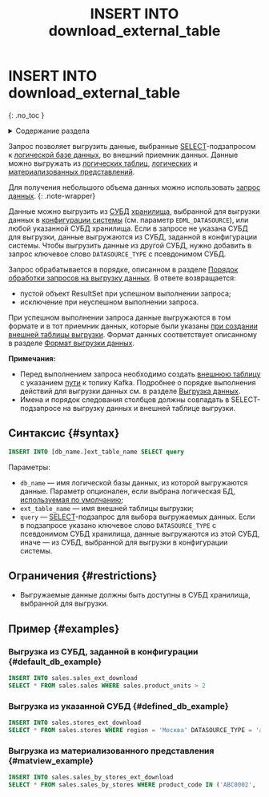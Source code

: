 ﻿---
layout: default
title: INSERT INTO download_external_table
nav_order: 33
parent: Запросы SQL+
grand_parent: Справочная информация
has_children: false
has_toc: false
---

# INSERT INTO download_external_table
{: .no_toc }

<details markdown="block">
  <summary>
    Содержание раздела
  </summary>
  {: .text-delta }
1. TOC
{:toc}
</details>

Запрос позволяет выгрузить данные, выбранные [SELECT](../SELECT/SELECT.md)-подзапросом 
к [логической базе данных](../../../overview/main_concepts/logical_db/logical_db.md), 
во внешний приемник данных. Данные можно выгружать из [логических таблиц](../../../overview/main_concepts/logical_table/logical_table.md), 
[логических](../../../overview/main_concepts/logical_view/logical_view.md) и 
[материализованных представлений](../../../overview/main_concepts/materialized_view/materialized_view.md).

Для получения небольшого объема данных можно использовать 
[запрос данных](../../../working_with_system/data_reading/data_reading.md).
{: .note-wrapper}

Данные можно выгрузить из [СУБД](../../../introduction/supported_DBMS/supported_DBMS.md) [хранилища](../../../overview/main_concepts/main_concepts.md), 
выбранной для выгрузки данных в [конфигурации системы](../../../maintenance/configuration/system/system.md) (см. параметр 
`EDML_DATASOURCE`), или любой указанной СУБД хранилища. Если в запросе не указана СУБД для выгрузки, 
данные выгружаются из СУБД, заданной в конфигурации системы. Чтобы выгрузить данные из другой СУБД, нужно добавить 
в запрос ключевое слово `DATASOURCE_TYPE` с псевдонимом СУБД.

Запрос обрабатывается в порядке, описанном в разделе 
[Порядок обработки запросов на выгрузку данных](../../../overview/interactions/download_processing/download_processing.md).
В ответе возвращается:
*   пустой объект ResultSet при успешном выполнении запроса;
*   исключение при неуспешном выполнении запроса.

При успешном выполнении запроса данные выгружаются в том формате и в тот приемник данных, которые были указаны 
[при создании внешней таблицы выгрузки](../CREATE_DOWNLOAD_EXTERNAL_TABLE/CREATE_DOWNLOAD_EXTERNAL_TABLE.md). Формат 
данных соответствует описанному в разделе [Формат выгрузки данных](../../download_format/download_format.md).

**Примечания:**

*   Перед выполнением запроса необходимо создать [внешнюю таблицу](../../../overview/main_concepts/external_table/external_table.md) 
    с указанием [пути](../../path_to_kafka_topic/path_to_kafka_topic.md) 
    к топику Kafka. Подробнее о порядке выполнения действий для выгрузки данных см. в разделе 
    [Выгрузка данных](../../../working_with_system/data_download/data_download.md).
*   Имена и порядок следования столбцов должны совпадать в SELECT-подзапросе на выгрузку данных и 
    внешней таблице выгрузки.

## Синтаксис {#syntax}

```sql
INSERT INTO [db_name.]ext_table_name SELECT query
```

Параметры:
*   `db_name` — имя логической базы данных, из которой выгружаются данные. Параметр опционален, если выбрана 
    логическая БД, [используемая по умолчанию](../../../working_with_system/other_features/default_db_set-up/default_db_set-up.md);
*   `ext_table_name` — имя внешней таблицы выгрузки;
*   <a id="param_datasource_type"></a>`query` — [SELECT](../SELECT/SELECT.md)-подзапрос для выбора выгружаемых данных. 
    Если в подзапросе указано ключевое слово `DATASOURCE_TYPE` с псевдонимом СУБД хранилища, данные выгружаются из этой 
    СУБД, иначе — из СУБД, выбранной для выгрузки в конфигурации системы.

## Ограничения {#restrictions}

*   Выгружаемые данные должны быть доступны в СУБД хранилища, выбранной для выгрузки.

## Пример {#examples}

### Выгрузка из СУБД, заданной в конфигурации {#default_db_example}

```sql
INSERT INTO sales.sales_ext_download
SELECT * FROM sales.sales WHERE sales.product_units > 2
```

### Выгрузка из указанной СУБД {#defined_db_example}

```sql
INSERT INTO sales.stores_ext_download 
SELECT * FROM sales.stores WHERE region = 'Москва' DATASOURCE_TYPE = 'adqm'
```

### Выгрузка из материализованного представления {#matview_example}

```sql
INSERT INTO sales.sales_by_stores_ext_download
SELECT * FROM sales.sales_by_stores WHERE product_code IN ('ABC0002', 'ABC0003', 'ABC0004')
```